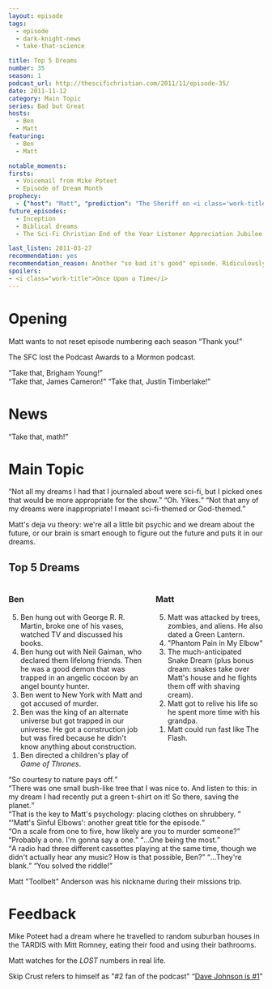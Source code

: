 ```yaml
---
layout: episode
tags:
  - episode
  - dark-knight-news 
  - take-that-science

title: Top 5 Dreams
number: 35
season: 1
podcast_url: http://thescifichristian.com/2011/11/episode-35/
date: 2011-11-12
category: Main Topic
series: Bad but Great
hosts:
  - Ben
  - Matt
featuring: 
  - Ben
  - Matt

notable_moments:
firsts: 
  - Voicemail from Mike Poteet
  - Episode of Dream Month
prophecy: 
  - {"host": "Matt", "prediction": "The Sheriff on <i class='work-title'>Once Upon a Time</i> is the Big Bad Wolf.", "veracity": false, "comments": "He was The Huntsman from Snow White."}
future_episodes: 
  - Inception
  - Biblical dreams
  - The Sci-Fi Christian End of the Year Listener Appreciation Jubilee

last_listen: 2011-03-27
recommendation: yes
recommendation_reason: Another "so bad it's good" episode. Ridiculously simple and ridiculous.
spoilers:
- <i class="work-title">Once Upon a Time</i>
---
```

# Opening
Matt wants to not reset episode numbering each season <q class="archivist inline">Thank you!</q>

The SFC lost the Podcast Awards to a Mormon podcast.

<div class="quote">
  <q class="ben">Take that, Brigham Young!</q>
</div>

<div class="quote">
  <q class="ben">Take that, James Cameron!</q>
  <q class="matt">Take that, Justin Timberlake!</q>
</div>



# News
<div class="quote">
  <q class="ben">Take that, math!</q>
</div>



# Main Topic
<div class="quote">
  <q class="matt">Not all my dreams I had that I journaled about were sci-fi, but I picked ones that would be more appropriate for the show.</q>
  <q class="ben">Oh. Yikes.</q>
  <q class="matt">Not that any of my dreams were inappropriate! I meant sci-fi-themed or God-themed.</q>
</div>

Matt's deja vu theory: we're all a little bit psychic and we dream about the future, or our brain is smart enough to figure out the future and puts it in our dreams.

<div class="top-five">
  <h2 class="has-text-centered">Top 5 Dreams</h2>
  <div class="columns">
    <div class="column ben">
      <h3>Ben</h3>
      <ol reversed>
        <li>Ben hung out with George R. R. Martin, broke one of his vases, watched TV and discussed his books.
        <li>Ben hung out with Neil Gaiman, who declared them lifelong friends. Then he was a good demon that was trapped in an angelic cocoon by an angel bounty hunter.
        <li>Ben went to New York with Matt and got accused of murder.
        <li>Ben was the king of an alternate universe but got trapped in our universe. He got a construction job but was fired because he didn't know anything about construction.
        <li>Ben directed a children's play of <i class="work-title">Game of Thrones</i>.
      </ol>
    </div>
    <div class="column matt">
      <h3>Matt</h3>
      <ol reversed>
        <li>Matt was attacked by trees, zombies, and aliens. He also dated a Green Lantern. 
        <li>"Phantom Pain in My Elbow"
        <li>The much-anticipated Snake Dream (plus bonus dream: snakes take over Matt's house and he fights them off with shaving cream).
        <li>Matt got to relive his life so he spent more time with his grandpa.
        <li>Matt could run fast like The Flash.
      </ol>
    </div>
  </div>
</div>

<div class="quote">
  <q class="matt">So courtesy to nature pays off.</q>
</div>

<div class="quote">
  <q class="matt">There was one small bush-like tree that I was nice to. And listen to this: in my dream I had recently put a green t-shirt on it! So there, saving the planet.</q>
</div> 

<div class="quote">
  <q class="ben">That is the key to Matt's psychology: placing clothes on shrubbery. </q>
</div>

<div class="quote">
  <q class="ben">'Matt's Sinful Elbows': another great title for the episode.</q>
</div>

<div class="quote">
  <q class="matt">On a scale from one to five, how likely are you to murder someone?</q>
  <q class="ben">Probably a one. I'm gonna say a one.</q>
  <q class="matt">...One being the most.</q>
</div> 

<div class="quote">
  <span class="quote-context is-size-6"></span>
  <q class="matt">A radio had three different cassettes playing at the same time, though we didn't actually hear any music? How is that possible, Ben?</q>
  <q class="ben">...They're blank.</q>
  <q class="matt">You solved the riddle!</q>
</div>

Matt "Toolbelt" Anderson was his nickname during their missions trip.



# Feedback
Mike Poteet had a dream where he travelled to random suburban houses in the TARDIS with Mitt Romney, eating their food and using their bathrooms.

Matt watches for the <i class="work-title">LOST</i> numbers in real life.

Skip Crust refers to himself as "#2 fan of the podcast" <q class="archivist inline"><a href="/episodes/0004-tolkien-vs-lewis-the-ultimate-smackdown/">Dave Johnson is #1</a></q>